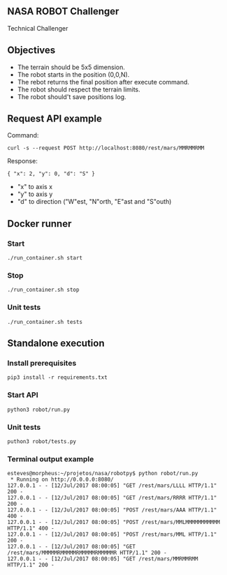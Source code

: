 ## NASA ROBOT Challenger

Technical Challenger

## Objectives

* The terrain should be 5x5 dimension.
* The robot starts in the position (0,0,N).
* The rebot returns the final position after execute command.
* The robot should respect the terrain limits.
* The robot should't save positions log.

## Request API example

Command:

`curl -s --request POST http://localhost:8080/rest/mars/MMRMMRMM`

Response:

```
{ "x": 2, "y": 0, "d": "S" }
```

* "x" to axis x
* "y" to axis y
* "d" to direction ("W"est, "N"orth, "E"ast and "S"outh)

## Docker runner

### Start

`./run_container.sh start`

### Stop

`./run_container.sh stop`

### Unit tests

`./run_container.sh tests`

## Standalone execution

### Install prerequisites

`pip3 install -r requirements.txt`

### Start API

`python3 robot/run.py`

### Unit tests

`puthon3 robot/tests.py`

### Terminal output example

```
esteves@morpheus:~/projetos/nasa/robotpy$ python robot/run.py
 * Running on http://0.0.0.0:8080/
127.0.0.1 - - [12/Jul/2017 08:00:05] "GET /rest/mars/LLLL HTTP/1.1" 200 -
127.0.0.1 - - [12/Jul/2017 08:00:05] "GET /rest/mars/RRRR HTTP/1.1" 200 -
127.0.0.1 - - [12/Jul/2017 08:00:05] "POST /rest/mars/AAA HTTP/1.1" 400 -
127.0.0.1 - - [12/Jul/2017 08:00:05] "POST /rest/mars/MMLMMMMMMMMMMM HTTP/1.1" 400 -
127.0.0.1 - - [12/Jul/2017 08:00:05] "POST /rest/mars/MML HTTP/1.1" 200 -
127.0.0.1 - - [12/Jul/2017 08:00:05] "GET /rest/mars/MMMMMRMMMMMRMMMMMRMMMMMR HTTP/1.1" 200 -
127.0.0.1 - - [12/Jul/2017 08:00:05] "GET /rest/mars/MMRMMRMM HTTP/1.1" 200 -
```

